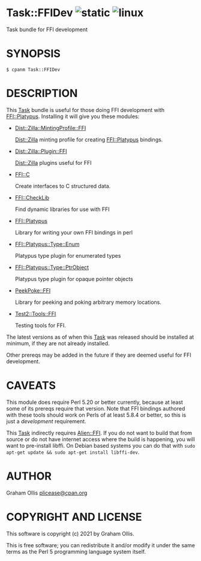# Task::FFIDev ![static](https://github.com/PerlFFI/Task-FFIDev/workflows/static/badge.svg) ![linux](https://github.com/PerlFFI/Task-FFIDev/workflows/linux/badge.svg)

Task bundle for FFI development

# SYNOPSIS

```
$ cpanm Task::FFIDev
```

# DESCRIPTION

This [Task](https://metacpan.org/pod/Task) bundle is useful for those doing FFI development with [FFI::Platypus](https://metacpan.org/pod/FFI::Platypus).  Installing it
will give you these modules:

- [Dist::Zilla::MintingProfile::FFI](https://metacpan.org/pod/Dist::Zilla::MintingProfile::FFI)

    [Dist::Zilla](https://metacpan.org/pod/Dist::Zilla) minting profile for creating [FFI::Platypus](https://metacpan.org/pod/FFI::Platypus) bindings.

- [Dist::Zilla::Plugin::FFI](https://metacpan.org/pod/Dist::Zilla::Plugin::FFI)

    [Dist::Zilla](https://metacpan.org/pod/Dist::Zilla) plugins useful for FFI

- [FFI::C](https://metacpan.org/pod/FFI::C)

    Create interfaces to C structured data.

- [FFI::CheckLib](https://metacpan.org/pod/FFI::CheckLib)

    Find dynamic libraries for use with FFI

- [FFI::Platypus](https://metacpan.org/pod/FFI::Platypus)

    Library for writing your own FFI bindings in perl

- [FFI::Platypus::Type::Enum](https://metacpan.org/pod/FFI::Platypus::Type::Enum)

    Platypus type plugin for enumerated types

- [FFI::Platypus::Type::PtrObject](https://metacpan.org/pod/FFI::Platypus::Type::PtrObject)

    Platypus type plugin for opaque pointer objects

- [PeekPoke::FFI](https://metacpan.org/pod/PeekPoke::FFI)

    Library for peeking and poking arbitrary memory locations.

- [Test2::Tools::FFI](https://metacpan.org/pod/Test2::Tools::FFI)

    Testing tools for FFI.

The latest versions as of when this [Task](https://metacpan.org/pod/Task) was released should be installed at minimum, if they are
not already installed.

Other prereqs may be added in the future if they are deemed useful for FFI development.

# CAVEATS

This module does require Perl 5.20 or better currently, because at least some of its prereqs require
that version.  Note that FFI bindings authored with these tools should work on Perls of at least
5.8.4 or better, so this is just a _development_ requirement.

This [Task](https://metacpan.org/pod/Task) indirectly requires [Alien::FFI](https://metacpan.org/pod/Alien::FFI).  If you do not want to build that from source
or do not have internet access where the build is happening, you will want to pre-install libffi.
On Debian based systems you can do that with `sudo apt-get update && sudo apt-get install libffi-dev`.

# AUTHOR

Graham Ollis <plicease@cpan.org>

# COPYRIGHT AND LICENSE

This software is copyright (c) 2021 by Graham Ollis.

This is free software; you can redistribute it and/or modify it under
the same terms as the Perl 5 programming language system itself.
